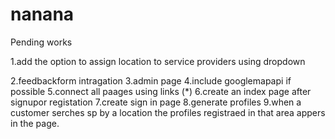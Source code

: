 # nanana
Pending works

1.add the option to assign location to service providers using dropdown


2.feedbackform intragation
3.admin page
4.include googlemapapi if possible
5.connect all paages using links (*)
6.create an index page after signupor registation
7.create sign in page 
8.generate profiles
9.when a customer serches sp by a location the profiles registraed in that area appers in the page.
